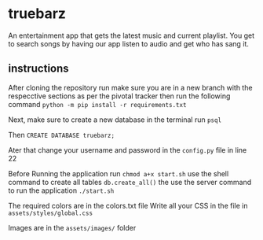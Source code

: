# truebarz

An entertainment app that gets the latest music and current playlist. You get to search songs by having our app listen to audio and get who has sang it.

## instructions

After cloning the repository run make sure you are in a new branch with the respecctive sections as per the pivotal tracker
then run the following command `python -m pip install -r requirements.txt`

Next, make sure to create a new database
in the terminal run `psql`

Then `CREATE DATABASE truebarz;`

Ater that change your username and password in the `config.py` file in line 22

Before Running the application run `chmod a+x start.sh`
use the shell command to create all tables `db.create_all()`
the use the server command to run the application `./start.sh`

The required colors are in the colors.txt file
Write all your CSS in the file in `assets/styles/global.css`

Images are in the `assets/images/` folder

